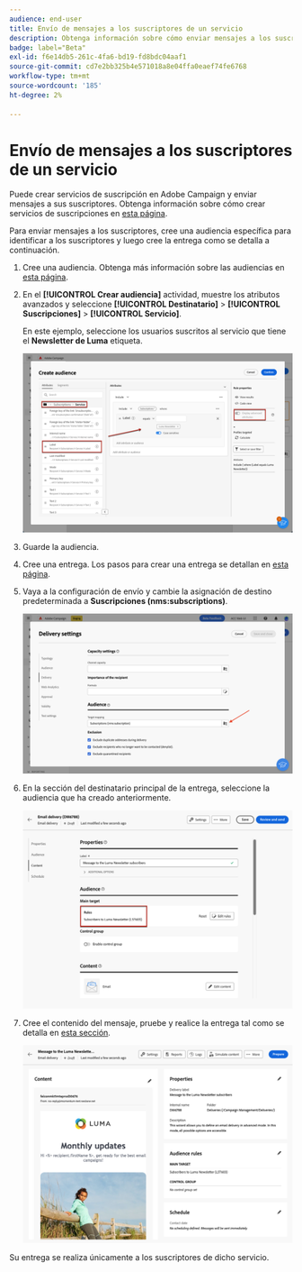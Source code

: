 ```yaml
---
audience: end-user
title: Envío de mensajes a los suscriptores de un servicio
description: Obtenga información sobre cómo enviar mensajes a los suscriptores de un servicio
badge: label="Beta"
exl-id: f6e14db5-261c-4fa6-bd19-fd8bdc04aaf1
source-git-commit: cd7e2bb325b4e571018a8e04ffa0eaef74fe6768
workflow-type: tm+mt
source-wordcount: '185'
ht-degree: 2%

---
```


# Envío de mensajes a los suscriptores de un servicio

Puede crear servicios de suscripción en Adobe Campaign y enviar mensajes a sus suscriptores. Obtenga información sobre cómo crear servicios de suscripciones en [esta página](../audience//manage-services.md#create-service).

Para enviar mensajes a los suscriptores, cree una audiencia específica para identificar a los suscriptores y luego cree la entrega como se detalla a continuación.

1. Cree una audiencia. Obtenga más información sobre las audiencias en [esta página](../audience/create-audience.md).

1. En el **[!UICONTROL Crear audiencia]** actividad, muestre los atributos avanzados y seleccione **[!UICONTROL Destinatario]** > **[!UICONTROL Suscripciones]** > **[!UICONTROL Servicio]**.

   En este ejemplo, seleccione los usuarios suscritos al servicio que tiene el **Newsletter de Luma** etiqueta.

   ![](assets/service-audience-subscribers.png)

1. Guarde la audiencia.
1. Cree una entrega. Los pasos para crear una entrega se detallan en [esta página](../msg/gs-messages.md#create-delivery).
1. Vaya a la configuración de envío y cambie la asignación de destino predeterminada a **Suscripciones (nms:subscriptions)**.

   ![](assets/service-delivery-change-mapping.png)

1. En la sección del destinatario principal de la entrega, seleccione la audiencia que ha creado anteriormente.

   ![](assets/service-delivery-targeting-subscribers.png)

1. Cree el contenido del mensaje, pruebe y realice la entrega tal como se detalla en [esta sección](../preview-test/preview-test.md).

   ![](assets/service-delivery-ready.png)

Su entrega se realiza únicamente a los suscriptores de dicho servicio.
